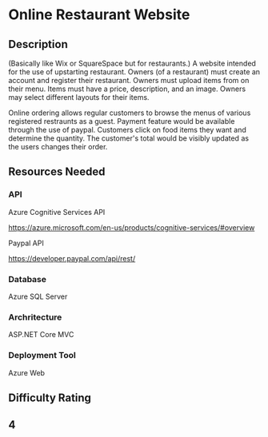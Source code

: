 # **Online Restaurant Website**

## Description
(Basically like Wix or SquareSpace but for restaurants.) A website intended for the use of upstarting restaurant. Owners (of a restaurant) must create an account and register their restaurant. Owners must upload items from on their menu. Items must have a price, description, and an image. Owners may select different layouts for their items. 

Online ordering allows regular customers to browse the menus of various registered restraunts as a guest. Payment feature would be available through the use of paypal. Customers click on food items they want and determine the quantity. The customer's total would be visibly updated as the users changes their order.

## Resources Needed

### **API**
Azure Cognitive Services API 

https://azure.microsoft.com/en-us/products/cognitive-services/#overview

Paypal API

https://developer.paypal.com/api/rest/

### **Database**
Azure SQL Server

### **Archritecture**
ASP.NET Core MVC

### **Deployment Tool**
Azure Web

## **Difficulty Rating**

## 4